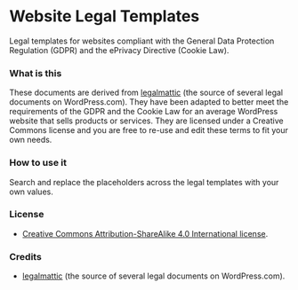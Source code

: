 # Website Legal Templates

Legal templates for websites compliant with the General Data Protection Regulation (GDPR) and the ePrivacy Directive (Cookie Law).

### What is this
These documents are derived from [legalmattic](https://github.com/Automattic/legalmattic "Legalmattic by Automattic on GitHub") (the source of several legal documents on WordPress.com). They have been adapted to better meet the requirements of the GDPR and the Cookie Law for an average WordPress website that sells products or services. They are licensed under a Creative Commons license and you are free to re-use and edit these terms to fit your own needs. 

### How to use it
Search and replace the placeholders across the legal templates with your own values.

### License
* [Creative Commons Attribution-ShareAlike 4.0 International license](http://creativecommons.org/licenses/by-sa/4.0/).

### Credits
* [legalmattic](https://github.com/Automattic/legalmattic "Legalmattic by Automattic on GitHub") (the source of several legal documents on WordPress.com).

